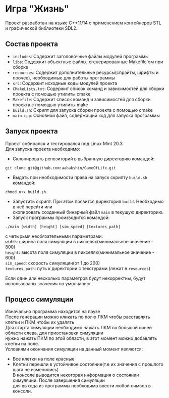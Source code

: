 # Игра "Жизнь"
Проект разработан на языке C++11/14 с применением контейнеров STL и графической библиотеки SDL2.<br>
## Состав проекта
- `includes`: Содержит заголовочные файлы модулей программы<br>
- `libs`: Содержит объектные файлы, сгенерированные Makefile'ом при сборке<br>
- `resources`: Содержит дополнительные ресурсы(спрайты, шрифты и прочее), необходимые для работы программы<br>
- `src`: Содержит исходные коды модулей проекта<br>
- `CMakeLists.txt`: Содержит список команд и зависимостей для сборки проекта с помощью утилиты cmake<br>
- `Makefile`: Содержит список команд и зависимостей для сборки проекта с помощью утилиты make<br>
- `build.sh`: Скрипт для запуска сборки проекта с помощью cmake<br>
- `main.cpp`: Основной файл, содержащий код для запуска программы<br>
## Запуск проекта
Проект собирался и тестировался под Linux Mint 20.3<br>
Для запуска проекта необходимо:<br>
- Склонировать репозиторий в выбранную директорию командой:<br>
```
git clone git@github.com:aabakshin/GameOfLife.git
```
- Выдать при необходимости права на запуск скрипту `build.sh` командой:<br>
```
chmod u+x build.sh
```
- Запустить скрипт. При этом появится директория `build`. Необходимо в неё перейти или<br>
скопировать созданный бинарный файл `main` в текущую директорию.<br>
- Запуск программы производится командой:<br>
```
./main [width] [height] [sim_speed] [textures_path]
```
с четырьмя необязательными параметрами:<br>
`width`: ширина поля симуляции в пикселях(минимальное значение - 800)<br>
`height`: высота поля симуляции в пикселях(минимальное значение - 600)<br>
`sim_speed`: скорость симуляции(от 1 до 200)<br>
`textures_path`: путь к директории с текстурами (лежат в `resources`)<br>

Если один или несколько параметров будут некорректны, будут использованы значения по умолчанию<br>
## Процесс симуляции
Изначально программа находится на паузе<br>
После генерации можно кликать по полю ЛКМ чтобы расставлять клетки и ПКМ чтобы их удалять<br>
Для старта симуляции необходимо нажать ЛКМ по большой синей области слева, для приостановки симуляции<br>
нужно нажать ПКМ по этой области, в этот момент можно добавлять клетки на поле.<br>
Условиями окончания симуляции на данный момент являются:<br>
- Все клетки на поле красные<br>
- Клетки перешли в устойчивое состояние(т.е их значения с прошлого шага не изменились)<br>
В консоле выводится некоторая информация о состоянии симуляции. После завершения симуляции<br>
для выхода из программы необходимо ввести любой символ в консоли.<br>
